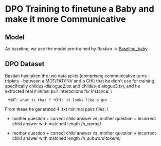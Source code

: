 # DPO Training to finetune a Baby and make it more Communicative

## Model

As baseline, we use the model pre-trained by Bastian -> [Baseline_baby](https://huggingface.co/bbunzeck/another-llama)

## DPO Dataset

Bastian has taken the two data splits (comprising communicative turns - triplets - between a MOT/FAT/INV and a CHI) that he didn't use for training, \
specifically childes-dialogue2.txt and childes-dialogue3.txt, and he extracted real minimal pair interactions for instance: \
<pre><code> *MOT: what is that ? *CHI: it looks like a gun .</code></pre>

From these he generated 4 .txt minimal pairs files: \

- mother question + correct child answer vs. mother question + incorrect child answer with matched length *(n_words)*

- mother question + correct child answer vs. mother question + incorrect child answer with matched length *(n_subword tokens)*
